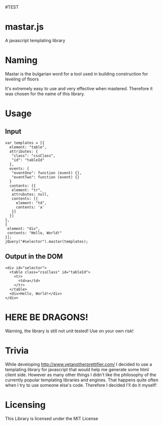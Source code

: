 #TEST
# mastar.js
A javascript templating library

# Naming

Mastar is the bulgarian word for a tool used in building
construction for leveling of floors

It's extremely easy to use and very effective when mastered. Therefore it was
chosen for the name of this library.

# Usage

## Input

 ```
 var templates = [{
   element: "table",
   attributes: {
    "class": "cssClass",
    "id": "tableId"
   },
   events: {
    "eventOne": function (event) {},
    "eventTwo": function (event) {}
   }
   contents: [{
    element: "tr",
    attrubutes: null,
    contents: [{
      element: "td",
      contents: 'a'
    }]
   }]
 },
 {
  element: "div",
  contents: "Hello, World!"
 }];
 jQuery("#selector").mastar(templates);
 ```

## Output in the DOM

 ```
 <div id="selector">
   <table class="cssClass" id="tableId">
     <tr>
       <td>a</td>
     </tr>
   </table>
   <div>Hello, World!</div>
 </div>
 ```

# HERE BE DRAGONS! 

Warning, the library is still not unit tested! Use on your own risk!

# Trivia

While developing http://www.yetanotherprettifier.com/ I decided to use a
templating library for javascript that would help me generate some html client
side. However as many other things I didn't like the philosophy of the 
currently popular templating libraries and engines. That happens quite often
when I try to use someone else's code. Therefore I decided I'll do it myself!

# Licensing

This Library is licensed under the MIT License

